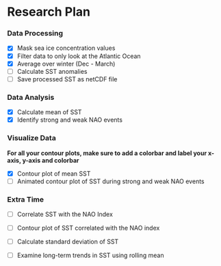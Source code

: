 # Research Plan

### Data Processing
- [X] Mask sea ice concentration values
- [X] Filter data to only look at the Atlantic Ocean
- [X] Average over winter (Dec - March)
- [ ] Calculate SST anomalies
- [ ] Save processed SST as netCDF file

### Data Analysis
- [X] Calculate mean of SST
- [X] Identify strong and weak NAO events

### Visualize Data
**For all your contour plots, make sure to add a colorbar and label your x-axis, y-axis and colorbar**
- [X] Contour plot of mean SST
- [ ] Animated contour plot of SST during strong and weak NAO events

### Extra Time
- [ ] Correlate SST with the NAO Index
- [ ] Contour plot of SST correlated with the NAO index
- [ ] Calculate standard deviation of SST
- [ ] Examine long-term trends in SST using rolling mean



